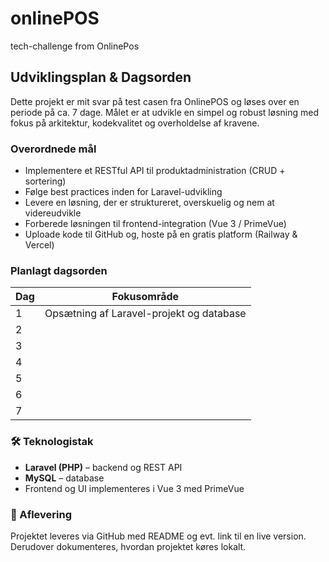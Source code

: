 # onlinePOS
tech-challenge from OnlinePos

##  Udviklingsplan & Dagsorden

Dette projekt er mit svar på test casen fra OnlinePOS og løses over en periode på ca. 7 dage. Målet er at udvikle en simpel og robust løsning med fokus på arkitektur, kodekvalitet og overholdelse af kravene.

###  Overordnede mål

- Implementere et RESTful API til produktadministration (CRUD + sortering)
- Følge best practices inden for Laravel-udvikling
- Levere en løsning, der er struktureret, overskuelig og nem at videreudvikle
- Forberede løsningen til frontend-integration (Vue 3 / PrimeVue)
- Uploade kode til GitHub og, hoste på en gratis platform (Railway & Vercel)

###  Planlagt dagsorden

| Dag | Fokusområde                                       |
|-----|---------------------------------------------------|
| 1   | Opsætning af Laravel-projekt og database          |
| 2   |       |
| 3   |       |
| 4   |       |
| 5   |       |
| 6   |       |
| 7   |       |

### 🛠 Teknologistak

- **Laravel (PHP)** – backend og REST API
- **MySQL** – database
- Frontend og UI implementeres i Vue 3 med PrimeVue

### 📝 Aflevering

Projektet leveres via GitHub med README og evt. link til en live version.  
Derudover dokumenteres, hvordan projektet køres lokalt.
